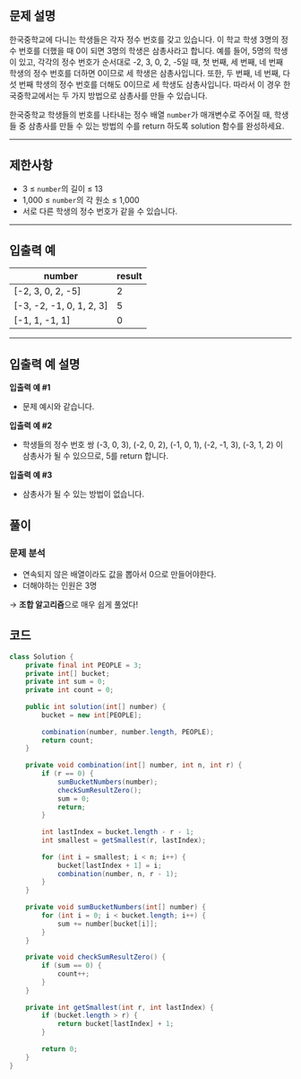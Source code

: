 ## **문제 설명**

한국중학교에 다니는 학생들은 각자 정수 번호를 갖고 있습니다. 이 학교 학생 3명의 정수 번호를 더했을 때 0이 되면 3명의 학생은 삼총사라고 합니다. 예를 들어, 5명의 학생이 있고, 각각의 정수 번호가 순서대로 -2, 3, 0, 2, -5일 때, 첫 번째, 세 번째, 네 번째 학생의 정수 번호를 더하면 0이므로 세 학생은 삼총사입니다. 또한, 두 번째, 네 번째, 다섯 번째 학생의 정수 번호를 더해도 0이므로 세 학생도 삼총사입니다. 따라서 이 경우 한국중학교에서는 두 가지 방법으로 삼총사를 만들 수 있습니다.

한국중학교 학생들의 번호를 나타내는 정수 배열 `number`가 매개변수로 주어질 때, 학생들 중 삼총사를 만들 수 있는 방법의 수를 return 하도록 solution 함수를 완성하세요.

---

## 제한사항

- 3 ≤ `number`의 길이 ≤ 13
- 1,000 ≤ `number`의 각 원소 ≤ 1,000
- 서로 다른 학생의 정수 번호가 같을 수 있습니다.

---

## 입출력 예

| number | result |
| --- | --- |
| [-2, 3, 0, 2, -5] | 2 |
| [-3, -2, -1, 0, 1, 2, 3] | 5 |
| [-1, 1, -1, 1] | 0 |

---

## 입출력 예 설명

**입출력 예 #1**

- 문제 예시와 같습니다.

**입출력 예 #2**

- 학생들의 정수 번호 쌍 (-3, 0, 3), (-2, 0, 2), (-1, 0, 1), (-2, -1, 3), (-3, 1, 2) 이 삼총사가 될 수 있으므로, 5를 return 합니다.

**입출력 예 #3**

- 삼총사가 될 수 있는 방법이 없습니다.

## 풀이

### 문제 분석

- 연속되지 않은 배열이라도 값을 뽑아서 0으로 만들어야한다.
- 더해야하는 인원은 3명

→ **조합 알고리즘**으로 매우 쉽게 풀었다!

## 코드

```java
class Solution {
    private final int PEOPLE = 3;
    private int[] bucket;
    private int sum = 0;
    private int count = 0;
    
    public int solution(int[] number) {
        bucket = new int[PEOPLE];
        
        combination(number, number.length, PEOPLE);
        return count;
    }
    
    private void combination(int[] number, int n, int r) {
        if (r == 0) {
            sumBucketNumbers(number);
            checkSumResultZero();
            sum = 0;
            return;
        }
        
        int lastIndex = bucket.length - r - 1;
        int smallest = getSmallest(r, lastIndex);
        
        for (int i = smallest; i < n; i++) {
            bucket[lastIndex + 1] = i;
            combination(number, n, r - 1);
        }
    }
    
    private void sumBucketNumbers(int[] number) {
        for (int i = 0; i < bucket.length; i++) {
            sum += number[bucket[i]];
        }
    }
    
    private void checkSumResultZero() {
        if (sum == 0) {
            count++;
        }
    }
    
    private int getSmallest(int r, int lastIndex) {
        if (bucket.length > r) {
            return bucket[lastIndex] + 1;
        }
        
        return 0;
    }
}
```
